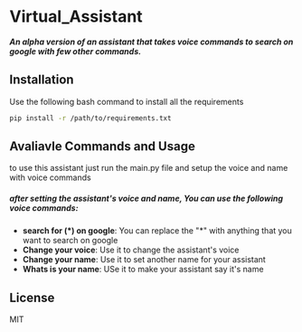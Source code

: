 # Virtual_Assistant
**_An alpha version of an assistant that takes voice commands to search on google with few other commands._**

## Installation
Use the following bash command to install all the requirements
```bash
pip install -r /path/to/requirements.txt
```
## Avaliavle Commands and Usage
to use this assistant just run the main.py file and setup the voice and name with voice commands

##### after setting the assistant's voice and name, You can use the following voice  commands:
- **search for (\*) on google**: You can replace the "\*" with anything that you want to search on google
- **Change your voice**: Use it to change the assistant's voice
- **Change your name**: Use it to set another name for your assistant
- **Whats is your name**: USe it to make your assistant say it's name

## License

MIT
